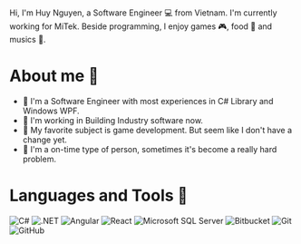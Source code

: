Hi, I'm Huy Nguyen, a Software Engineer :computer: from Vietnam. I'm currently working for MiTek. Beside programming, I enjoy games :video_game:, food :poultry_leg: and musics :musical_keyboard:.

About me :frog:
========
* :rocket: I'm a Software Engineer with most experiences in C# Library and Windows WPF.
* :office: I'm working in Building Industry software now.
* :game_die: My favorite subject is game development. But seem like I don't have a change yet.
* :eyes: I'm a on-time type of person, sometimes it's become a really hard problem.

Languages and Tools :jack_o_lantern:
========
![C#](https://img.shields.io/badge/c%23-%23239120.svg?logo=c-sharp&logoColor=white&style=for-the-badge)
![.NET](https://img.shields.io/badge/.NET-5C2D91?logo=.net&logoColor=white&style=for-the-badge)
![Angular](https://img.shields.io/badge/angular-%23DD0031.svg?logo=angular&logoColor=white&style=for-the-badge)
![React](https://img.shields.io/badge/react-%2320232a.svg?logo=react&logoColor=%2361DAFB&style=for-the-badge)
![Microsoft SQL Server](https://img.shields.io/badge/Microsoft%20SQL%20Sever-CC2927?logo=microsoft%20sql%20server&logoColor=white&style=for-the-badge)
![Bitbucket](https://img.shields.io/badge/bitbucket-%230047B3.svg?logo=bitbucket&logoColor=white&style=for-the-badge)
![Git](https://img.shields.io/badge/git-%23F05033.svg?logo=git&logoColor=white&style=for-the-badge)
![GitHub](https://img.shields.io/badge/github-%23121011.svg?logo=github&logoColor=white&style=for-the-badge)

<!--
**DuttyFroog/duttyfroog** is a ✨ _special_ ✨ repository because its `README.md` (this file) appears on your GitHub profile.

Here are some ideas to get you started:

- 🔭 I’m currently working on ...
- 🌱 I’m currently learning ...
- 👯 I’m looking to collaborate on ...
- 🤔 I’m looking for help with ...
- 💬 Ask me about ...
- 📫 How to reach me: ...
- 😄 Pronouns: ...
- ⚡ Fun fact: ...
-->
